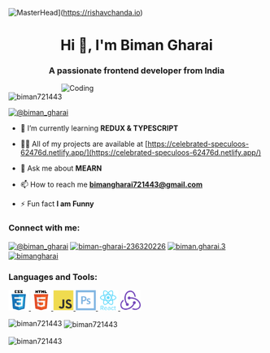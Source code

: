 ![MasterHead](https://1.bp.blogspot.com/-7A4WynwLsMw/XbBpCXG8fHI/AAAAAAAAMt4/uOa1bpLskYgrwGbllhSu2SDj_Mig8SXJQCLcBGAsYHQ/s1600/2000_600px.gif)](https://rishavchanda.io)
<h1 align="center">Hi 👋, I'm Biman Gharai</h1>
<h3 align="center">A passionate frontend developer from India</h3>
<img align="right" alt="Coding" width="400" src="https://cdn.dribbble.com/users/1162077/screenshots/3848914/programmer.gif">
<p align="left"> <img src="https://komarev.com/ghpvc/?username=biman721443&label=Profile%20views&color=0e75b6&style=flat" alt="biman721443" /> </p>

<p align="left"> <a href="https://twitter.com/@biman_gharai" target="blank"><img src="https://img.shields.io/twitter/follow/@biman_gharai?logo=twitter&style=for-the-badge" alt="@biman_gharai" /></a> </p>

- 🌱 I’m currently learning **REDUX & TYPESCRIPT**

- 👨‍💻 All of my projects are available at [https://celebrated-speculoos-62476d.netlify.app/](https://celebrated-speculoos-62476d.netlify.app/)

- 💬 Ask me about **MEARN**

- 📫 How to reach me **bimangharai721443@gmail.com**

- ⚡ Fun fact **I am Funny**

<h3 align="left">Connect with me:</h3>
<p align="left">
<a href="https://twitter.com/@biman_gharai" target="blank"><img align="center" src="https://raw.githubusercontent.com/rahuldkjain/github-profile-readme-generator/master/src/images/icons/Social/twitter.svg" alt="@biman_gharai" height="30" width="40" /></a>
<a href="https://linkedin.com/in/biman-gharai-236320226" target="blank"><img align="center" src="https://raw.githubusercontent.com/rahuldkjain/github-profile-readme-generator/master/src/images/icons/Social/linked-in-alt.svg" alt="biman-gharai-236320226" height="30" width="40" /></a>
<a href="https://fb.com/biman.gharai.3" target="blank"><img align="center" src="https://raw.githubusercontent.com/rahuldkjain/github-profile-readme-generator/master/src/images/icons/Social/facebook.svg" alt="biman.gharai.3" height="30" width="40" /></a>
<a href="https://instagram.com/bimangharai" target="blank"><img align="center" src="https://raw.githubusercontent.com/rahuldkjain/github-profile-readme-generator/master/src/images/icons/Social/instagram.svg" alt="bimangharai" height="30" width="40" /></a>
</p>

<h3 align="left">Languages and Tools:</h3>
<p align="left"> <a href="https://www.w3schools.com/css/" target="_blank" rel="noreferrer"> <img src="https://raw.githubusercontent.com/devicons/devicon/master/icons/css3/css3-original-wordmark.svg" alt="css3" width="40" height="40"/> </a> <a href="https://www.w3.org/html/" target="_blank" rel="noreferrer"> <img src="https://raw.githubusercontent.com/devicons/devicon/master/icons/html5/html5-original-wordmark.svg" alt="html5" width="40" height="40"/> </a> <a href="https://developer.mozilla.org/en-US/docs/Web/JavaScript" target="_blank" rel="noreferrer"> <img src="https://raw.githubusercontent.com/devicons/devicon/master/icons/javascript/javascript-original.svg" alt="javascript" width="40" height="40"/> </a> <a href="https://www.photoshop.com/en" target="_blank" rel="noreferrer"> <img src="https://raw.githubusercontent.com/devicons/devicon/master/icons/photoshop/photoshop-line.svg" alt="photoshop" width="40" height="40"/> </a> <a href="https://reactjs.org/" target="_blank" rel="noreferrer"> <img src="https://raw.githubusercontent.com/devicons/devicon/master/icons/react/react-original-wordmark.svg" alt="react" width="40" height="40"/> </a> <a href="https://redux.js.org" target="_blank" rel="noreferrer"> <img src="https://raw.githubusercontent.com/devicons/devicon/master/icons/redux/redux-original.svg" alt="redux" width="40" height="40"/> </a> </p>

<p><img align="left" src="https://github-readme-stats.vercel.app/api/top-langs?username=biman721443&show_icons=true&locale=en&layout=compact" alt="biman721443" /></p>

<p>&nbsp;<img align="center" src="https://github-readme-stats.vercel.app/api?username=biman721443&show_icons=true&locale=en" alt="biman721443" /></p>

<p><img align="center" src="https://github-readme-streak-stats.herokuapp.com/?user=biman721443&" alt="biman721443" /></p>
